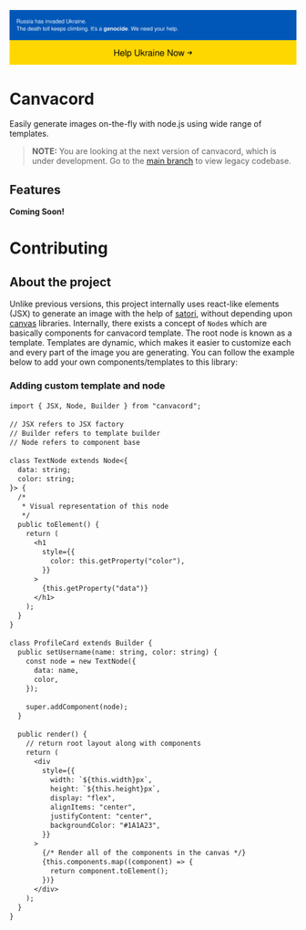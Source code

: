 [![SWUbanner](https://raw.githubusercontent.com/vshymanskyy/StandWithUkraine/main/banner2-direct.svg)](https://vshymanskyy.github.io/StandWithUkraine)

# Canvacord

Easily generate images on-the-fly with node.js using wide range of templates.

> **__NOTE:__** You are looking at the next version of canvacord, which is under development. Go to the [main branch](https://github.com/neplextech/canvacord/tree/main) to view legacy codebase.

## Features

**Coming Soon!**

# Contributing

## About the project

Unlike previous versions, this project internally uses react-like elements (JSX) to generate an image with the help of [satori](https://github.com/vercel/satori), without depending upon [canvas](https://npm.im/canvas) libraries. Internally, there exists a concept of `Node`s which are basically components for canvacord template. The root node is known as a template. Templates are dynamic, which makes it easier to customize each and every part of the image you are generating. You can follow the example below to add your own components/templates to this library:

### Adding custom template and node

```tsx
import { JSX, Node, Builder } from "canvacord";

// JSX refers to JSX factory
// Builder refers to template builder
// Node refers to component base

class TextNode extends Node<{
  data: string;
  color: string;
}> {
  /*
   * Visual representation of this node
   */
  public toElement() {
    return (
      <h1
        style={{
          color: this.getProperty("color"),
        }}
      >
        {this.getProperty("data")}
      </h1>
    );
  }
}

class ProfileCard extends Builder {
  public setUsername(name: string, color: string) {
    const node = new TextNode({
      data: name,
      color,
    });

    super.addComponent(node);
  }

  public render() {
    // return root layout along with components
    return (
      <div
        style={{
          width: `${this.width}px`,
          height: `${this.height}px`,
          display: "flex",
          alignItems: "center",
          justifyContent: "center",
          backgroundColor: "#1A1A23",
        }}
      >
        {/* Render all of the components in the canvas */}
        {this.components.map((component) => {
          return component.toElement();
        })}
      </div>
    );
  }
}
```
